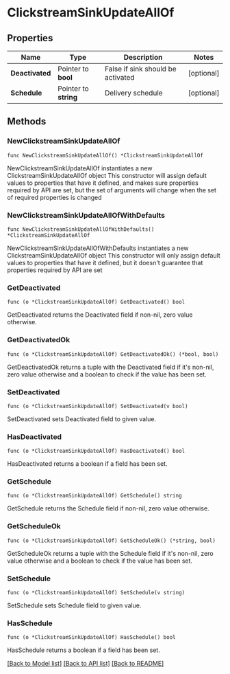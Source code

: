 # ClickstreamSinkUpdateAllOf

## Properties

Name | Type | Description | Notes
------------ | ------------- | ------------- | -------------
**Deactivated** | Pointer to **bool** | False if sink should be activated | [optional] 
**Schedule** | Pointer to **string** | Delivery schedule | [optional] 

## Methods

### NewClickstreamSinkUpdateAllOf

`func NewClickstreamSinkUpdateAllOf() *ClickstreamSinkUpdateAllOf`

NewClickstreamSinkUpdateAllOf instantiates a new ClickstreamSinkUpdateAllOf object
This constructor will assign default values to properties that have it defined,
and makes sure properties required by API are set, but the set of arguments
will change when the set of required properties is changed

### NewClickstreamSinkUpdateAllOfWithDefaults

`func NewClickstreamSinkUpdateAllOfWithDefaults() *ClickstreamSinkUpdateAllOf`

NewClickstreamSinkUpdateAllOfWithDefaults instantiates a new ClickstreamSinkUpdateAllOf object
This constructor will only assign default values to properties that have it defined,
but it doesn't guarantee that properties required by API are set

### GetDeactivated

`func (o *ClickstreamSinkUpdateAllOf) GetDeactivated() bool`

GetDeactivated returns the Deactivated field if non-nil, zero value otherwise.

### GetDeactivatedOk

`func (o *ClickstreamSinkUpdateAllOf) GetDeactivatedOk() (*bool, bool)`

GetDeactivatedOk returns a tuple with the Deactivated field if it's non-nil, zero value otherwise
and a boolean to check if the value has been set.

### SetDeactivated

`func (o *ClickstreamSinkUpdateAllOf) SetDeactivated(v bool)`

SetDeactivated sets Deactivated field to given value.

### HasDeactivated

`func (o *ClickstreamSinkUpdateAllOf) HasDeactivated() bool`

HasDeactivated returns a boolean if a field has been set.

### GetSchedule

`func (o *ClickstreamSinkUpdateAllOf) GetSchedule() string`

GetSchedule returns the Schedule field if non-nil, zero value otherwise.

### GetScheduleOk

`func (o *ClickstreamSinkUpdateAllOf) GetScheduleOk() (*string, bool)`

GetScheduleOk returns a tuple with the Schedule field if it's non-nil, zero value otherwise
and a boolean to check if the value has been set.

### SetSchedule

`func (o *ClickstreamSinkUpdateAllOf) SetSchedule(v string)`

SetSchedule sets Schedule field to given value.

### HasSchedule

`func (o *ClickstreamSinkUpdateAllOf) HasSchedule() bool`

HasSchedule returns a boolean if a field has been set.


[[Back to Model list]](../README.md#documentation-for-models) [[Back to API list]](../README.md#documentation-for-api-endpoints) [[Back to README]](../README.md)


